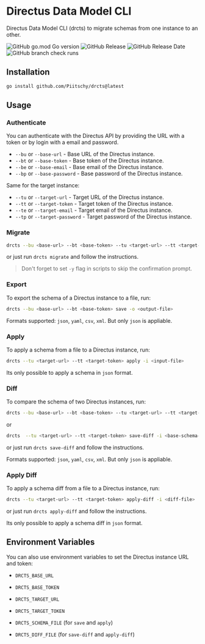 # Directus Data Model CLI
 Directus Data Model CLI (drcts) to migrate schemas from one instance to an other.


![GitHub go.mod Go version](https://img.shields.io/github/go-mod/go-version/Piitschy/drcts)
![GitHub Release](https://img.shields.io/github/v/release/Piitschy/drcts)
![GitHub Release Date](https://img.shields.io/github/release-date/Piitschy/drcts)
![GitHub branch check runs](https://img.shields.io/github/check-runs/Piitschy/drcts/main)

## Installation

```bash
go install github.com/Piitschy/drcts@latest
```

## Usage

### Authenticate

You can authenticate with the Directus API by providing the URL with a token or by login with a email and password.

- `--bu` or `--base-url` - Base URL of the Directus instance.
- `--bt` or `--base-token` - Base token of the Directus instance.
- `--be` or `--base-email` - Base email of the Directus instance.
- `--bp` or `--base-password` - Base password of the Directus instance.

Same for the target instance:
- `--tu` or `--target-url` - Target URL of the Directus instance.
- `--tt` or `--target-token` - Target token of the Directus instance.
- `--te` or `--target-email` - Target email of the Directus instance.
- `--tp` or `--target-password` - Target password of the Directus instance.

### Migrate

```bash
drcts --bu <base-url> --bt <base-token> --tu <target-url> --tt <target-token> migrate
```
 or just run `drcts migrate` and follow the instructions.

> Don't forget to set `-y` flag in scripts to skip the confirmation prompt.

### Export

To export the schema of a Directus instance to a file, run:

```bash
drcts --bu <base-url> --bt <base-token> save -o <output-file>
```

Formats supported: `json`, `yaml`, `csv`, `xml`. But only `json` is appliable.

### Apply

To apply a schema from a file to a Directus instance, run:

```bash
drcts --tu <target-url> --tt <target-token> apply -i <input-file>
```

Its only possible to apply a schema in `json` format.

### Diff 

To compare the schema of two Directus instances, run:

```bash
drcts --bu <base-url> --bt <base-token> --tu <target-url> --tt <target-token> save-diff -o <diff-output-file>
```
or
```bash
drcts  --tu <target-url> --tt <target-token> save-diff -i <base-schema-file> -o <diff-output-file>
```

or just run `drcts save-diff` and follow the instructions.

Formats supported: `json`, `yaml`, `csv`, `xml`. But only `json` is appliable.

### Apply Diff

To apply a schema diff from a file to a Directus instance, run:

```bash
drcts --tu <target-url> --tt <target-token> apply-diff -i <diff-file>
```

or just run `drcts apply-diff` and follow the instructions.

Its only possible to apply a schema diff in `json` format.

## Environment Variables

You can also use environment variables to set the Directus instance URL and token:

- `DRCTS_BASE_URL`
- `DRCTS_BASE_TOKEN`
- `DRCTS_TARGET_URL`
- `DRCTS_TARGET_TOKEN`


- `DRCTS_SCHEMA_FILE` (for `save` and `apply`)
- `DRCTS_DIFF_FILE` (for `save-diff` and `apply-diff`)

